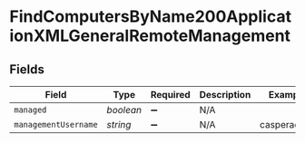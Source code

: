 # FindComputersByName200ApplicationXMLGeneralRemoteManagement


## Fields

| Field                | Type                 | Required             | Description          | Example              |
| -------------------- | -------------------- | -------------------- | -------------------- | -------------------- |
| `managed`            | *boolean*            | :heavy_minus_sign:   | N/A                  |                      |
| `managementUsername` | *string*             | :heavy_minus_sign:   | N/A                  | casperadmin          |